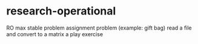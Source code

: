 # research-operational
RO
max stable problem 
assignment problem (example: gift bag)
read a file and convert to a matrix
a play exercise
